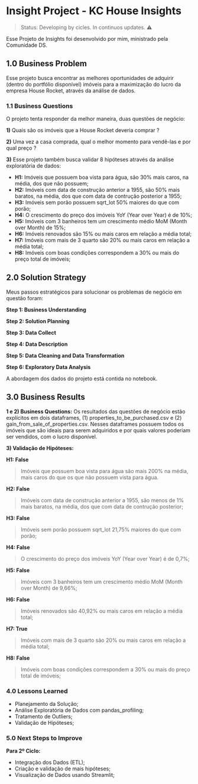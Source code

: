# Insight Project - KC House Insights

> Status: Developing by cicles. In continuos updates. ⚠️

Esse Projeto de Insights foi desenvolvido por mim, ministrado pela Comunidade DS.

## **1.0 Business Problem**
Esse projeto busca encontrar as melhores oportunidades de adquirir (dentro do portfólio disponível) imóveis para a maximização do lucro da empresa House Rocket, através da análise de dados.
### **1.1 Business Questions**
O projeto tenta responder da melhor maneira, duas questões de negócio: 

**1)** Quais são os imóveis que a House Rocket deveria comprar ?

**2)** Uma vez a casa comprada, qual o melhor momento para vendê-las e por qual preço ?

**3)** Esse projeto também busca validar 8 hipóteses através da análise exploratória de dados:
* **H1:** Imóveis que possuem boa vista para água, são 30% mais caros, na média, dos que não possuem;
* **H2:** Imóveis com data de construção anterior a 1955, são 50% mais baratos, na média, dos que com data de contrução posterior a 1955;
* **H3:** Imóveis sem porão possuem sqrt_lot 50% maiores do que com porão;
* **H4:** O crescimento do preço dos imóveis YoY (Year over Year) é de 10%;
* **H5:** Imóveis com 3 banheiros tem um crescimento médio MoM (Month over Month) de 15%;
* **H6:** Imóveis renovados são 15% ou mais caros em relação a média total;
* **H7:** Imóveis com mais de 3 quarto são 20% ou mais caros em relação a média total;
* **H8:** Imóveis com boas condições correspondem a 30% ou mais do preço total de imóveis;

## **2.0 Solution Strategy**
Meus passos estratégicos para solucionar os problemas de negócio em questão foram:

**Step 1: Business Understanding**

**Step 2: Solution Planning**

**Step 3: Data Collect**

**Step 4: Data Description**

**Step 5: Data Cleaning and Data Transformation**

**Step 6: Exploratory Data Analysis**

A abordagem dos dados do projeto está contida no notebook.

## **3.0 Business Results**
**1 e 2) Business Questions:**
Os resultados das questões de negócio estão explícitos em dois dataframes, (1) properties_to_be_purchased.csv e (2) gain_from_sale_of_properties.csv. Nesses dataframes possuem todos os imóveis que são ideais para serem adquiridos e por quais valores poderiam ser vendidos, com o lucro disponível.

**3) Validação de Hipóteses:**

**H1: False** 
> Imóveis que possuem boa vista para água são mais 200% na média, mais caros do que os que não possuem vista para água.

**H2: False** 
> Imóveis com data de construção anterior a 1955, são menos de 1% mais baratos, na média, dos que com data de contrução posterior;

**H3: False** 
> Imóveis sem porão possuem sqrt_lot 21,75% maiores do que com porão;

**H4: False** 
> O crescimento do preço dos imóveis YoY (Year over Year) é de 0,7%;

**H5: False** 
> Imóveis com 3 banheiros tem um crescimento médio MoM (Month over Month) de 9,66%;

**H6: False** 
> Imóveis renovados são 40,92% ou mais caros em relação a média total;

**H7: True** 
> Imóveis com mais de 3 quarto são 20% ou mais caros em relação a média total;

**H8: False** 
> Imóveis com boas condições correspondem a 30% ou mais do preço total de imóveis;
### **4.0 Lessons Learned**
 * Planejamento da Solução;
 * Análise Exploratória de Dados com pandas_profiling;
 * Tratamento de Outliers;
 * Validação de Hipóteses;
 
### **5.0 Next Steps to Improve**
**Para 2º Ciclo:**
 - Integração dos Dados (ETL);
 - Criação e validação de mais hipóteses;
 - Visualização de Dados usando Streamlit;
